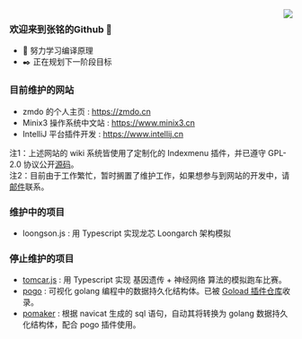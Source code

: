 <img align="right" src="https://github-readme-stats.vercel.app/api?username=zmdo&show_icons=true&icon_color=CE1D2D&text_color=718096&bg_color=ffffff&hide_title=true" />

### 欢迎来到张铭的Github 👋
- 📖 努力学习编译原理
- ✒️ 正在规划下一阶段目标

### 目前维护的网站
- zmdo 的个人主页 : https://zmdo.cn
- Minix3 操作系统中文站 : https://www.minix3.cn
- IntelliJ 平台插件开发 : https://www.intellij.cn

注1：上述网站的 wiki 系统皆使用了定制化的 Indexmenu 插件，并已遵守 GPL-2.0 协议公开[源码](https://github.com/zmdo/indexmenu)。\
注2：目前由于工作繁忙，暂时搁置了维护工作，如果想参与到网站的开发中，请[邮件](mailto://i@zmdo.cn)联系。

### 维护中的项目
- loongson.js : 用 Typescript 实现龙芯 Loongarch 架构模拟

### 停止维护的项目
- [tomcar.js](https://github.com/zmdo/tomcar.js) : 用 Typescript 实现 基因遗传 + 神经网络 算法的模拟跑车比赛。
- [pogo](https://github.com/zmdo/pogo) : 可视化 golang 编程中的数据持久化结构体。已被 [Goload 插件仓库](https://plugins.jetbrains.com/plugin/16372-pogo)收录。
- [pomaker](https://github.com/zmdo/pomaker) : 根据 navicat 生成的 sql 语句，自动其将转换为 golang 数据持久化结构体，配合 pogo 插件使用。
